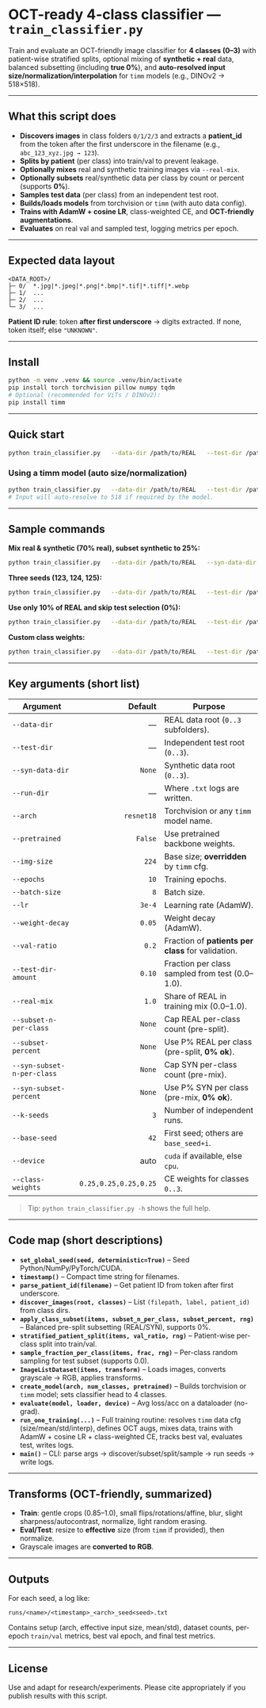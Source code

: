 # OCT-ready 4-class classifier — `train_classifier.py`

Train and evaluate an OCT-friendly image classifier for **4 classes (0–3)** with patient-wise stratified splits, optional mixing of **synthetic + real** data, balanced subsetting (including **true 0%**), and **auto-resolved input size/normalization/interpolation** for `timm` models (e.g., DINOv2 → 518×518).

---

## What this script does

- **Discovers images** in class folders `0/1/2/3` and extracts a **patient_id** from the token after the first underscore in the filename (e.g., `abc_123_xyz.jpg → 123`).
- **Splits by patient** (per class) into train/val to prevent leakage.
- **Optionally mixes** real and synthetic training images via `--real-mix`.
- **Optionally subsets** real/synthetic data per class by count or percent (supports **0%**).
- **Samples test data** (per class) from an independent test root.
- **Builds/loads models** from torchvision or `timm` (with auto data config).
- **Trains with AdamW + cosine LR**, class-weighted CE, and **OCT-friendly augmentations**.
- **Evaluates** on real val and sampled test, logging metrics per epoch.

---

## Expected data layout

```
<DATA_ROOT>/
├─ 0/  *.jpg|*.jpeg|*.png|*.bmp|*.tif|*.tiff|*.webp
├─ 1/  ...
├─ 2/  ...
└─ 3/  ...
```

**Patient ID rule**: token **after first underscore** → digits extracted. If none, token itself; else `"UNKNOWN"`.

---

## Install

```bash
python -m venv .venv && source .venv/bin/activate
pip install torch torchvision pillow numpy tqdm
# Optional (recommended for ViTs / DINOv2):
pip install timm
```

---

## Quick start

```bash
python train_classifier.py   --data-dir /path/to/REAL   --test-dir /path/to/TEST   --run-dir runs/exp1   --arch resnet18 --pretrained   --epochs 10 --batch-size 16 --lr 3e-4
```

### Using a timm model (auto size/normalization)
```bash
python train_classifier.py   --data-dir /path/to/REAL   --test-dir /path/to/TEST   --run-dir runs/dinov2   --arch vit_small_patch14_dinov2.lvd142m --pretrained
# Input will auto-resolve to 518 if required by the model.
```

---

## Sample commands

**Mix real & synthetic (70% real), subset synthetic to 25%:**
```bash
python train_classifier.py   --data-dir /path/to/REAL   --syn-data-dir /path/to/SYN   --test-dir /path/to/TEST   --run-dir runs/mix   --real-mix 0.7   --syn-subset-percent 25   --arch resnet50 --pretrained
```

**Three seeds (123, 124, 125):**
```bash
python train_classifier.py   --data-dir /path/to/REAL   --test-dir /path/to/TEST   --run-dir runs/kseeds   --k-seeds 3 --base-seed 123
```

**Use only 10% of REAL and skip test selection (0%):**
```bash
python train_classifier.py   --data-dir /path/to/REAL   --test-dir /path/to/TEST   --run-dir runs/subset   --subset-percent 10   --test-dir-amount 0.0
```

**Custom class weights:**
```bash
python train_classifier.py   --data-dir /path/to/REAL   --test-dir /path/to/TEST   --run-dir runs/weights   --class-weights "0.1,0.2,0.3,0.4"
```

---

## Key arguments (short list)

| Argument | Default | Purpose |
|---|---:|---|
| `--data-dir` | — | REAL data root (`0..3` subfolders). |
| `--test-dir` | — | Independent test root (`0..3`). |
| `--syn-data-dir` | `None` | Synthetic data root (`0..3`). |
| `--run-dir` | — | Where `.txt` logs are written. |
| `--arch` | `resnet18` | Torchvision or any `timm` model name. |
| `--pretrained` | `False` | Use pretrained backbone weights. |
| `--img-size` | `224` | Base size; **overridden** by `timm` cfg. |
| `--epochs` | `10` | Training epochs. |
| `--batch-size` | `8` | Batch size. |
| `--lr` | `3e-4` | Learning rate (AdamW). |
| `--weight-decay` | `0.05` | Weight decay (AdamW). |
| `--val-ratio` | `0.2` | Fraction of **patients per class** for validation. |
| `--test-dir-amount` | `0.10` | Fraction per class sampled from test (0.0–1.0). |
| `--real-mix` | `1.0` | Share of REAL in training mix (0.0–1.0). |
| `--subset-n-per-class` | `None` | Cap REAL per-class count (pre-split). |
| `--subset-percent` | `None` | Use P% REAL per class (pre-split, **0% ok**). |
| `--syn-subset-n-per-class` | `None` | Cap SYN per-class count (pre-mix). |
| `--syn-subset-percent` | `None` | Use P% SYN per class (pre-mix, **0% ok**). |
| `--k-seeds` | `3` | Number of independent runs. |
| `--base-seed` | `42` | First seed; others are `base_seed+i`. |
| `--device` | auto | `cuda` if available, else `cpu`. |
| `--class-weights` | `0.25,0.25,0.25,0.25` | CE weights for classes `0..3`. |

> Tip: `python train_classifier.py -h` shows the full help.

---

## Code map (short descriptions)

- **`set_global_seed(seed, deterministic=True)`** – Seed Python/NumPy/PyTorch/CUDA.
- **`timestamp()`** – Compact time string for filenames.
- **`parse_patient_id(filename)`** – Get patient ID from token after first underscore.
- **`discover_images(root, classes)`** – List `(filepath, label, patient_id)` from class dirs.
- **`apply_class_subset(items, subset_n_per_class, subset_percent, rng)`** – Balanced pre-split subsetting (REAL/SYN), supports 0%.
- **`stratified_patient_split(items, val_ratio, rng)`** – Patient-wise per-class split into train/val.
- **`sample_fraction_per_class(items, frac, rng)`** – Per-class random sampling for test subset (supports 0.0).
- **`ImageListDataset(items, transform)`** – Loads images, converts grayscale → RGB, applies transforms.
- **`create_model(arch, num_classes, pretrained)`** – Builds torchvision or `timm` model; sets classifier head to 4 classes.
- **`evaluate(model, loader, device)`** – Avg loss/acc on a dataloader (no-grad).
- **`run_one_training(...)`** – Full training routine: resolves `timm` data cfg (size/mean/std/interp), defines OCT augs, mixes data, trains with AdamW + cosine LR + class-weighted CE, tracks best val, evaluates test, writes logs.
- **`main()`** – CLI: parse args → discover/subset/split/sample → run seeds → write logs.

---

## Transforms (OCT-friendly, summarized)

- **Train**: gentle crops (0.85–1.0), small flips/rotations/affine, blur, slight sharpness/autocontrast, normalize, light random erasing.
- **Eval/Test**: resize to **effective** size (from `timm` if provided), then normalize.
- Grayscale images are **converted to RGB**.

---

## Outputs

For each seed, a log like:
```
runs/<name>/<timestamp>_<arch>_seed<seed>.txt
```
Contains setup (arch, effective input size, mean/std), dataset counts, per-epoch `train/val` metrics, best val epoch, and final test metrics.

---

## License

Use and adapt for research/experiments. Please cite appropriately if you publish results with this script.
